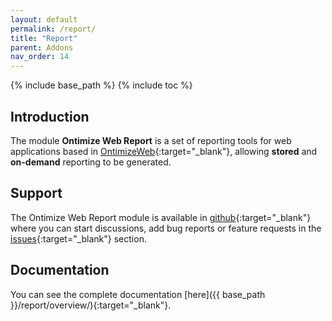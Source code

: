 ```yaml
---
layout: default
permalink: /report/
title: "Report"
parent: Addons
nav_order: 14
---
```


{% include base_path %}
{% include toc %}

## Introduction

The module **Ontimize Web Report** is a set of reporting tools for web applications based in [OntimizeWeb](https://github.com/OntimizeWeb/ontimize-web-ngx){:target="_blank"}, allowing **stored** and **on-demand** reporting to be generated.


## Support

The Ontimize Web Report module is available in [github](https://github.com/OntimizeWeb/ontimize-web-ngx-report){:target="_blank"} where you can start discussions, add bug reports or feature requests in the [issues](https://github.com/OntimizeWeb/ontimize-web-ngx-report/issues){:target="_blank"} section.

## Documentation

You can see the complete documentation [here]({{ base_path }}/report/overview/){:target="_blank"}.


